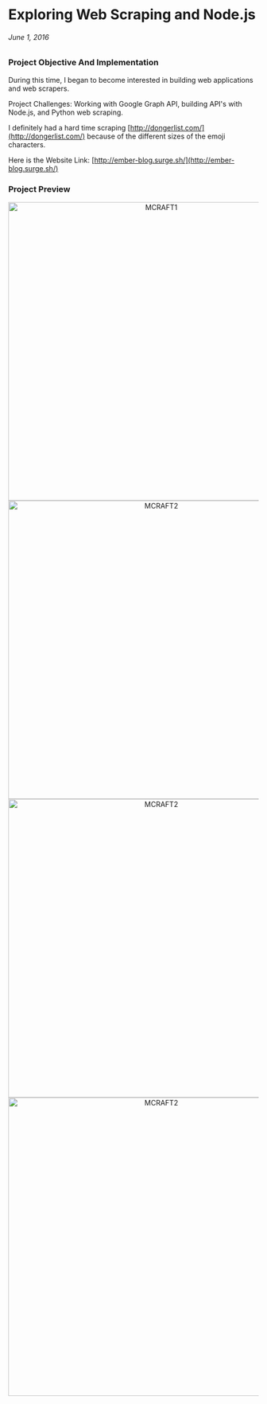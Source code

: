 # Exploring Web Scraping and Node.js
<!---
Playing around with Google Graph API, Python Web Scraping, and Node.js ^_^
:06/01/16
-->
###### June 1, 2016

### Project Objective And Implementation

During this time, I began to become interested in building web applications and web scrapers.

Project Challenges: Working with Google Graph API, building API's with Node.js, and Python web scraping.

I definitely had a hard time scraping [http://dongerlist.com/](http://dongerlist.com/) because
of the different sizes of the emoji characters.

Here is the Website Link: [http://ember-blog.surge.sh/](http://ember-blog.surge.sh/)

### Project Preview
<center> <img src="http://i.imgur.com/J5Sq4Fl.png" alt="MCRAFT1" width = 600px>

<br>

<img src="http://i.imgur.com/EcBVuk2.png" alt="MCRAFT2" width = 600px>

<br>

<img src="http://i.imgur.com/ZfjRqvI.png" alt="MCRAFT2" width = 600px>

<br>

<img src="http://i.imgur.com/UK6T4fH.png" alt="MCRAFT2" width = 600px>

 </center>
